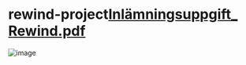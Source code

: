 # rewind-project[Inlämningsuppgift_ Rewind.pdf](https://github.com/christopherwahlstrom/rewind-project/files/9632287/Inlamningsuppgift_.Rewind.pdf)

![image](https://user-images.githubusercontent.com/83230387/193343196-3e49a571-a06f-41ad-b3f8-1034676891a8.png)
